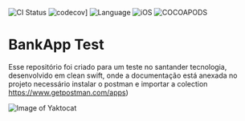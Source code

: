 ![CI Status](https://github.com/salllgado/TesteiOSv2/workflows/Swift/badge.svg)
![codecov](https://codecov.io/gh/salllgado/TesteiOSv2/branch/master/graph/badge.svg?token=V03RR4D4KQ)]
![Language](https://img.shields.io/badge/language-Swift-orange)
![iOS](https://img.shields.io/badge/iOS-9.0%2B-success)
![COCOAPODS](https://img.shields.io/badge/dependency-cocoapods-red)

# BankApp Test

Esse repositório foi criado para um teste no santander tecnologia, desenvolvido em clean swift, onde a documentação está anexada no projeto
necessário instalar o postman e importar a colection https://www.getpostman.com/apps)

![Image of Yaktocat](https://github.com/SantanderTecnologia/TesteiOSv2/blob/master/telas.png)
